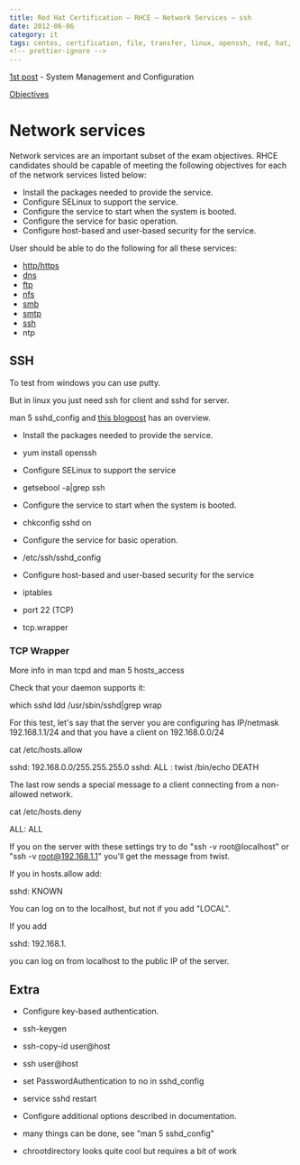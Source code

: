 ```yaml
---
title: Red Hat Certification – RHCE – Network Services – ssh
date: 2012-06-06
category: it
tags: centos, certification, file, transfer, linux, openssh, red, hat, rhce, ssh, sshd, studying, tcp, wrapper
<!-- prettier-ignore -->
---
```


[1st post](https://www.guldmyr.com/red-hat-certification-rhce-system-configuration-and-management-2/ "1st post")
\- System Management and Configuration

[Objectives](https://www.redhat.com/training/courses/ex300/examobjective "on redhat.com")

# Network services

Network services are an important subset of the exam objectives. RHCE candidates
should be capable of meeting the following objectives for each of the network
services listed below:

- Install the packages needed to provide the service.
- Configure SELinux to support the service.
- Configure the service to start when the system is booted.
- Configure the service for basic operation.
- Configure host-based and user-based security for the service.

User should be able to do the following for all these services:

- [http/https](https://guldmyr.com/red-hat-certification-rhce-network-services-httpd)
- [dns](https://guldmyr.com/red-hat-certification-rhce-network-services-dns)
- [ftp](https://www.guldmyr.com/red-hat-certification-rhce-network-services-ftp)
- [nfs](https://www.guldmyr.com/red-hat-certification-rhce-network-services-nfs/)
- [smb](https://www.guldmyr.com/red-hat-certification-rhce-network-services-smb/)
- [smtp](https://www.guldmyr.com/red-hat-certification-rhce-network-services-e-mail/)
- [ssh](https://www.guldmyr.com/red-hat-certification-rhce-network-services-ssh/)
- ntp

## SSH

To test from windows you can use putty.

But in linux you just need ssh for client and sshd for server.

man 5 sshd_config and
[this blogpost](http://www.aboutlinux.info/2005/10/using-tcp-wrappers-to-secure-linux.html "on aboutlinux.info")
has an overview.

- Install the packages needed to provide the service.

- yum install openssh

- Configure SELinux to support the service

- getsebool -a|grep ssh

- Configure the service to start when the system is booted.

- chkconfig sshd on

- Configure the service for basic operation.

- /etc/ssh/sshd_config

- Configure host-based and user-based security for the service

- iptables

- port 22 (TCP)

- tcp.wrapper

### TCP Wrapper

More info in man tcpd and man 5 hosts_access

Check that your daemon supports it:

which sshd ldd /usr/sbin/sshd|grep wrap

For this test, let's say that the server you are configuring has IP/netmask
192.168.1.1/24 and that you have a client on 192.168.0.0/24

cat /etc/hosts.allow

sshd: 192.168.0.0/255.255.255.0 sshd: ALL : twist /bin/echo DEATH

The last row sends a special message to a client connecting from a non-allowed
network.

cat /etc/hosts.deny

ALL: ALL

If you on the server with these settings try to do "ssh -v root@localhost" or
"ssh -v root@192.168.1.1" you'll get the message from twist.

If you in hosts.allow add:

sshd: KNOWN

You can log on to the localhost, but not if you add "LOCAL".

If you add

sshd: 192.168.1.

you can log on from localhost to the public IP of the server.

## Extra

- Configure key-based authentication.

- ssh-keygen
- ssh-copy-id user@host
- ssh user@host
- set PasswordAuthentication to no in sshd_config
- service sshd restart

- Configure additional options described in documentation.

- many things can be done, see "man 5 sshd_config"
- chrootdirectory looks quite cool but requires a bit of work
